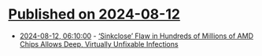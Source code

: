 # [Published on 2024-08-12](index.md)

* [2024-08-12, 06:10:00](https://soylentnews.org/article.pl?sid=24/08/10/1729249&from=rss) - [‘Sinkclose’ Flaw in Hundreds of Millions of AMD Chips Allows Deep, Virtually Unfixable Infections](https://soylentnews.org/article.pl?sid=24/08/10/1729249&from=rss)
